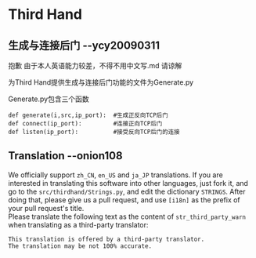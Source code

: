 # Third Hand

## 生成与连接后门 --ycy20090311

抱歉 由于本人英语能力较差，不得不用中文写.md 请谅解  

为Third Hand提供生成与连接后门功能的文件为Generate.py  

Generate.py包含三个函数
```
def generate(i,src,ip_port):  #生成正反向TCP后门
def connect(ip_port):         #连接正向TCP后门
def listen(ip_port):          #接受反向TCP后门的连接
```
## Translation --onion108

We officially support `zh_CN`, `en_US` and `ja_JP` translations. If you are interested in translating this software into other languages, just fork it, and go to the `src/thirdhand/Strings.py`, and edit the dictionary `STRINGS`. After doing that, please give us a pull request, and use `[i18n]` as the prefix of your pull request's title.  
Please translate the following text as the content of `str_third_party_warn` when translating as a third-party translator:
```
This translation is offered by a third-party translator.
The translation may be not 100% accurate.
```
